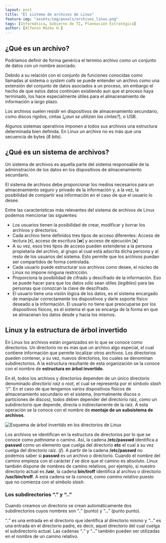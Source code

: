 ```yaml
---
layout: post
title: "El sistema de archivos de Linux"
feature-img: "assets/img/pexels/archivos_linux.png"
tags: [Informática, Gobierno de TI, Planeación Estratégica]
author: [Alfonso Mozko H.]
---
```

## ¿Qué es un archivo?
Podríamos definir de forma genérica el termino archivo como un conjunto de datos con un nombre asociado. 

Debido a su relación con el conjunto de funciones conocidas como llamadas al sistema o *system calls* se puede entender un archivo como una extensión del conjunto de datos asociados a un proceso, sin embargo el hecho de que estos datos continúen existiendo aun que el proceso haya terminado, los hace especialmente útiles para el almacenamiento de información a largo plazo.
 
Los archivos suelen residir en dispositivos de almacenamiento secundario, como discos rígidos, cintas (*¿aun se utilizan las cintas?*), o USB. 

Algunos sistemas operativos imponen a todos sus archivos una estructura determinada bien definida. En Linux un archivo no es más que una secuencia de bytes (*8 bits*).

## ¿Qué es un sistema de archivos? 
Un sistema de archivos es aquella parte del sistema responsable de la administración de los datos en los dispositivos de almacenamiento secundario.

El sistema de archivos debe proporcionar los medios necesarios para un almacenamiento seguro y privado de la información y, a la vez, la posibilidad de compartir esa información en el caso de que el usuario lo desee.

Entre las características más relevantes del sistema de archivos de Linux podemos mencionar las siguientes: 

+ Los usuarios tienen la posibilidad de crear, modificar y borrar los archivos y directorios.
+ Cada archivo tiene definidos tres tipos de acceso diferentes: Acceso de lectura [**r**], acceso de escritura [**w**] y acceso de ejecución [**x**] 
+ A su vez, esos tres tipos de acceso pueden extenderse a la persona propietaria del archivo, al grupo al cual está adscrita dicha persona y al resto de los usuarios del sistema. Esto permite que los archivos puedan ser compartidos de forma controlada.
+ Cada usuario puede estructurar sus archivos como desee, el núcleo de Linux no impone ninguna restricción.
+ Proporciona la posibilidad de cifrado y descifrado de la información. Eso se puede hacer para que los datos sólo sean útiles (*legibles*) para las personas que conozcan la clave de descifrado.
+ El usuario tiene una visión lógica de los datos, es el sistema encargado de manipular correctamente los dispositivos y darle soporte físico deseado a la información. El usuario no tiene que preocuparse por los dispositivos físicos, es el sistema el que se encarga de la forma en que se almacenan los datos desde y hacia los mismos.

## Linux y la estructura de árbol invertido 
En Linux los archivos están organizados en lo que se conoce como directorios. Un directorio no es más que un archivo algo especial, el cual contiene información que permite localizar otros archivos. Los directorios pueden contener, a su vez, nuevos directorios, los cuales se denominan subdirectorios.
A la estructura resultante de esta organización se la conoce con el nombre de **estructura en árbol invertido**.

En él, todos los archivos y directorios dependen de un único directorio denominado *directorio raíz o root*, el cual se representa por el símbolo *slash “/”*. En el caso de que tengamos varios dispositivos físicos de almacenamiento secundario en el sistema, (normalmente discos o particiones de discos), todos deben depender del directorio raíz, como un subdirectorio que depende, directa o indirectamente de la raíz. A esta operación se la conoce con el nombre de **montaje de un subsistema de archivos**.

![Esquema de árbol invertido en los directorios de Linux]({{https://alfonsomozkoh.github.io/}}assets/img/pexels/estructura_arbol_directorios_linux.png)

Los archivos se identifican en la estructura de directorios por lo que se conoce como *pathname* o camino. Así, la cadena **/etc/passwd** identifica a **passwd** como un elemento que cuelga del directorio **etc** el cual a su vez cuelga del directorio raíz. (**/**). A partir de la cadena **/etc/passwd** no podemos saber si **passwd** es un archivo o directorio. Cuando el nombre del camino empieza con el carácter **/** se dice que el camino es absoluto. Linux también dispone de nombres de camino relativos, por ejemplo, si nuestro directorio actual es **/usr**, la cadena **bin/troff** identifica al archivo o directorio **/usr/bin/troff**. A esta cadena se la conoce, como *camino relativo* puesto que no comienza con el símbolo *slash*.

### Los subdirectorios “.” y “..”
Cuando creamos un directorio se crean automáticamente dos subdirectorios cuyos nombres son “**.**” (punto) y “**..**” (punto punto). 

“**.**” es una entrada en el directorio que identifica al directorio mismo y “**..**” es una entrada en el directorio padre, es decir, aquel directorio del cual cuelga el subdirectorio actual. Las cadenas “**.**” y “**..**” también pueden ser utilizadas en el nombre de un camino relativo.    

        

